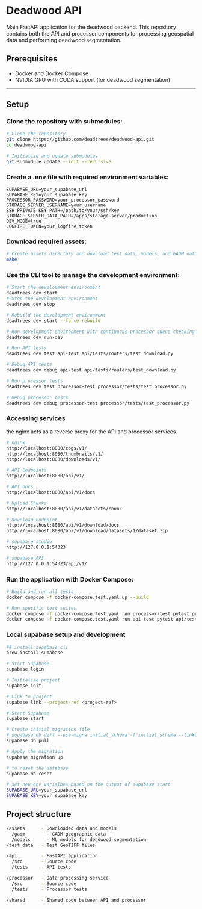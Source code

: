 # Deadwood API

Main FastAPI application for the deadwood backend. This repository contains both the API and processor components for processing geospatial data and performing deadwood segmentation.

## Prerequisites

- Docker and Docker Compose
- NVIDIA GPU with CUDA support (for deadwood segmentation)

---

## Setup

### Clone the repository with submodules:

```bash
# Clone the repository
git clone https://github.com/deadtrees/deadwood-api.git
cd deadwood-api

# Initialize and update submodules
git submodule update --init --recursive

```

### Create a .env file with required environment variables:

```
SUPABASE_URL=your_supabase_url
SUPABASE_KEY=your_supabase_key
PROCESSOR_PASSWORD=your_processor_password
STORAGE_SERVER_USERNAME=your_username
SSH_PRIVATE_KEY_PATH=/path/to/your/ssh/key
STORAGE_SERVER_DATA_PATH=/apps/storage-server/production
DEV_MODE=true
LOGFIRE_TOKEN=your_logfire_token
```

### Download required assets:

```bash
# Create assets directory and download test data, models, and GADM data
make
```

### Use the CLI tool to manage the development environment:

```bash
# Start the development environment
deadtrees dev start
# Stop the development environment
deadtrees dev stop

# Rebuild the development environment
deadtrees dev start --force-rebuild

# Run development environment with continuous processor queue checking
deadtrees dev run-dev

# Run API tests
deadtrees dev test api-test api/tests/routers/test_download.py

# Debug API tests
deadtrees dev debug api-test api/tests/routers/test_download.py

# Run processor tests
deadtrees dev test processor-test processor/tests/test_processor.py

# Debug processor tests
deadtrees dev debug processor-test processor/tests/test_processor.py

```

### Accessing services

the nginx acts as a reverse proxy for the API and processor services.

```bash
# nginx
http://localhost:8080/cogs/v1/
http://localhost:8080/thumbnails/v1/
http://localhost:8080/downloads/v1/

# API Endpoints
http://localhost:8080/api/v1/

# API docs
http://localhost:8080/api/v1/docs

# Upload Chunks
http://localhost:8080/api/v1/datasets/chunk

# Download Endpoint
http://localhost:8080/api/v1/download/docs
http://localhost:8080/api/v1/download/datasets/1/dataset.zip

# supabase studio
http://127.0.0.1:54323

# supabase API
http://127.0.0.1:54323/api/v1/
```

### Run the application with Docker Compose:

```bash
# Build and run all tests
docker compose -f docker-compose.test.yaml up --build

# Run specific test suites
docker compose -f docker-compose.test.yaml run processor-test pytest processor/tests/
docker compose -f docker-compose.test.yaml run api-test pytest api/tests/
```

### Local supabase setup and development

```bash
## install supabase cli
brew install supabase

# Start Supabase
supabase login

# Initialize project
supabase init

# Link to project
supabase link --project-ref <project-ref>

# Start Supabase
supabase start

# Create initial migration file
# supabase db diff --use-migra initial_schema -f initial_schema --linked
supabase db pull

# Apply the migration
supabase migration up

# to reset the database
supabase db reset

# set new env varialbes based on the output of supabase start
SUPABASE_URL=your_supabase_url
SUPABASE_KEY=your_supabase_key

```

## Project structure

```bash
/assets      - Downloaded data and models
  /gadm        - GADM geographic data
  /models      - ML models for deadwood segmentation
/test_data   - Test GeoTIFF files

/api         - FastAPI application
  /src       - Source code
  /tests     - API tests

/processor   - Data processing service
  /src       - Source code
  /tests     - Processor tests

/shared      - Shared code between API and processor
```
